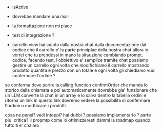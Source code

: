 - isActive
- dovrebbe mandare una mail
- la formattazione non mi piace
- test di integrazione ?

- carrello view
  hai caipto dalla nostra chat dalla documentazione dal codice
  che il carrello e' la parte principlae della nostra chat
  allora io vorrei che tu prendessi in mano la sitauzione
  cambiando prompt, codice, facendo test, l'obbiettivo e' semplice
  tramite chat possiamo gestire un carrello ogni volta che modifichiamo il carrello mostrando prodotto quantita e prezzo con un totale
  e ogni volta gli chiediamo vuoi confermare l'ordine ?

se conferma deve parire la calling function confirmOrder che manda lo storico della chiamata e poi automaticamente dovrebbe gia' funzionare che un LLM converte la chat in un array e lo salva dentro la tabella ordini e ritorna un link
in questo link dovremo vedere la possibilita di confermare l'ordine
o modfiicare i prodotti

cosa ne pensi?
vedi intoppi?
hai dubbi ?
possiamo implementarlo ?
parte piu' critica?
il propmtp come lo ottimizzeresti
dammi la roadmap quando tutto ti e' chaiaro
